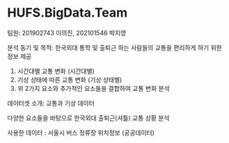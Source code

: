 # HUFS.BigData.Team

팀원: 201902743 이의진, 202101546 박지영

분석 동기 및 목적: 한국외대 통학 및 출퇴근 하는 사람들의 교통을 편리하게 하기 위한 정보 제공

1. 시간대별 교통 변화    (시간대별)
2. 기상 상태에 따른 교통 변화    (기상 상태별)
3. 위 2가지 요소와 추가적인 요소들을 결합하여 교통 변화 분석

데이터셋 소개: 교통과 기상 데이터 

다양한 요소들을 바탕으로 한국외대 출퇴근(셔틀) 교통 상황 분석

사용한 데이터 : 서울시 버스 정류장 위치정보 (공공데이터)
